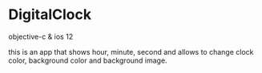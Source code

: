 # DigitalClock
objective-c &amp; ios 12

this is an app that shows hour, minute, second and allows to change clock color, background color and background image.
